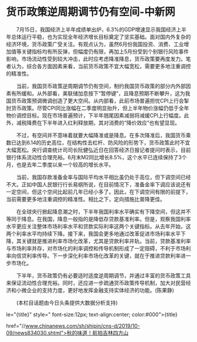 # 货币政策逆周期调节仍有空间-中新网

　　7月15日，我国经济上半年成绩单出炉，6.3%的GDP增速显示我国经济上半年总体运行平稳，也为实现全年经济增长目标奠定了坚实基础。面对国内外复杂的经济环境，货币政策广受关注。有观点认为，虽然6月份我国投资、消费、工业增加值等关键指标均有所反弹，但幅度仍有限，再加上5月份受到个别银行风险事件影响，市场流动性受到较大冲击，此时应考虑降准降息，货币政策要再度发力。笔者认为，综合各方面因素来看，当前货币政策不宜大幅宽松，需要更多地注重调控的精准性。

　　当前，我国货币政策逆周期调节仍有空间，制约我国货币政策的部分内外部因素有所缓和。从外部看，美联储加息按下“暂停键”，且降息预期不断攀升，这为我国货币政策预调微调创造了更大空间。从内部看，此前市场普遍担忧CPI上行会掣肘货币政策。尽管CPI同比涨幅在二季度明显抬升，但上半年物价涨幅仍低于全年物价调控目标。现在市场普遍预计，下半年翘尾因素减弱将减缓CPI上行幅度。此外，减税降费在下半年进入红利释放期，其对消费的“降价效应”也有望显现。

　　不过，有空间并不意味着就要大幅降准或是降息。在多次降准后，我国货币乘数已达到6.14的历史高位，在结构性去杠杆、防风险的形势下，货币政策此时不宜大幅宽松。央行调查统计司司长阮健弘近日在回答经济日报记者提问时表示，目前银行体系流动性合理充裕。6月末M2同比增长8.5%，这个水平已连续保持了3个月，也是去年二季度以来一个较高的增长水平。

　　当前，我国存款准备金率与国际平均水平相比虽仍处于高位，但下调空间已经不大。正如中国人民银行行长易纲所说，在目前情况下，准备金率下调应该说还有一定空间，但这个空间比起前几年已经小多了。因此，在下调空间有限的前提下，当前需要更多地注重调控的精准性。相比之下，定向措施比普降更佳。

　　在全球央行掀起降息潮之时，下半年我国利率水平确实有下降空间，但这并不等同于降息。在我国，降息一般指的是降低存贷款基准利率。但是，观察我国利率水平更应关注整体市场利率水平和贷款实际利率这两个关键指标。从去年开始，这两个利率水平均持续下降。接下来，我国会更多地通过改革促进市场利率水平下降，其关键就是推进利率市场化改革，尤其是贷款利率并轨。当前，贷款基准利率与市场利率并存，对市场化的利率调控和传导机制形成了一定阻碍，不利于市场利率向信贷利率传导。下一步深化利率市场化改革的关键，就在于推进贷款利率进一步市场化。

　　下半年，货币政策仍有必要适时适度逆周期调节，并通过丰富的货币政策工具来保证流动性合理充裕。同时，还应进一步疏通货币政策传导机制，加大对民营经济和小微企业的支持力度，更好地发挥金融支持实体经济的功能。(陈果静)

　　(本栏目话题由今日头条提供大数据分析支持)

le="{title}" style=" font-size:12px; text-align:center; color:#000">{title}

href="//www.chinanews.com/sh/shipin/cns-d/2019/10-09/news834030.shtml">秋的味道！航拍吉林四方山
